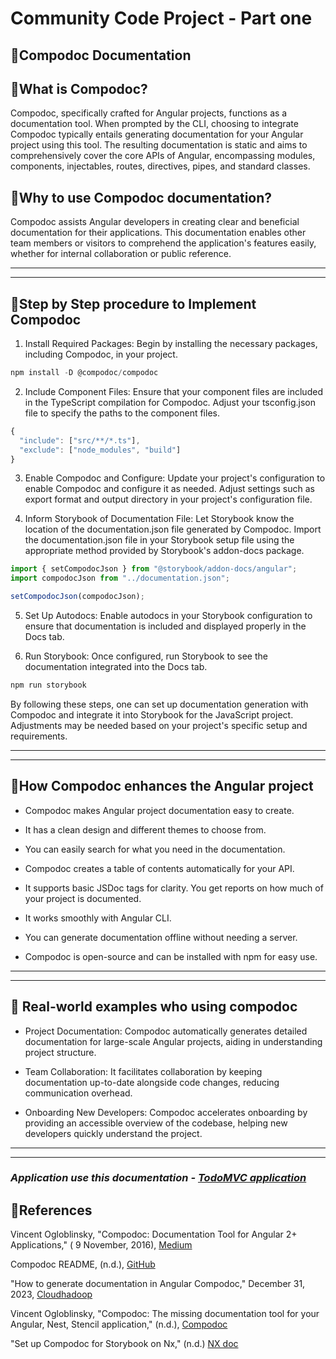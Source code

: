 # Community Code Project - Part one

## 🌟Compodoc Documentation

## 🌟What is Compodoc?

Compodoc, specifically crafted for Angular projects, functions as a documentation tool. When prompted by the CLI, choosing to integrate Compodoc typically entails generating documentation for your Angular project using this tool. The resulting documentation is static and aims to comprehensively cover the core APIs of Angular, encompassing modules, components, injectables, routes, directives, pipes, and standard classes.

## 🌟Why to use Compodoc documentation?

Compodoc assists Angular developers in creating clear and beneficial documentation for their applications. This documentation enables other team members or visitors to comprehend the application's features easily, whether for internal collaboration or public reference.

---

---

## 🌟Step by Step procedure to Implement Compodoc

1. Install Required Packages: Begin by installing the necessary packages, including Compodoc, in your project.

```javascript
npm install -D @compodoc/compodoc
```

2. Include Component Files: Ensure that your component files are included in the TypeScript compilation for Compodoc. Adjust your tsconfig.json file to specify the paths to the component files.

```javascript
{
  "include": ["src/**/*.ts"],
  "exclude": ["node_modules", "build"]
}
```

3. Enable Compodoc and Configure: Update your project's configuration to enable Compodoc and configure it as needed. Adjust settings such as export format and output directory in your project's configuration file.

4. Inform Storybook of Documentation File: Let Storybook know the location of the documentation.json file generated by Compodoc. Import the documentation.json file in your Storybook setup file using the appropriate method provided by Storybook's addon-docs package.

```javascript
import { setCompodocJson } from "@storybook/addon-docs/angular";
import compodocJson from "../documentation.json";

setCompodocJson(compodocJson);
```

5. Set Up Autodocs: Enable autodocs in your Storybook configuration to ensure that documentation is included and displayed properly in the Docs tab.

6. Run Storybook: Once configured, run Storybook to see the documentation integrated into the Docs tab.

```javascript
npm run storybook
```

By following these steps, one can set up documentation generation with Compodoc and integrate it into Storybook for the JavaScript project. Adjustments may be needed based on your project's specific setup and requirements.

---

---

## 🌟How Compodoc enhances the Angular project

- Compodoc makes Angular project documentation easy to create.

- It has a clean design and different themes to choose from.

- You can easily search for what you need in the documentation.

- Compodoc creates a table of contents automatically for your API.

- It supports basic JSDoc tags for clarity.
  You get reports on how much of your project is documented.

- It works smoothly with Angular CLI.

- You can generate documentation offline without needing a server.

- Compodoc is open-source and can be installed with npm for easy use.

---

---

## 🌟 Real-world examples who using compodoc

- Project Documentation: Compodoc automatically generates detailed documentation for large-scale Angular projects, aiding in understanding project structure.

- Team Collaboration: It facilitates collaboration by keeping documentation up-to-date alongside code changes, reducing communication overhead.

- Onboarding New Developers: Compodoc accelerates onboarding by providing an accessible overview of the codebase, helping new developers quickly understand the project.

---

---

### _Application use this documentation - [TodoMVC application](https://github.com/compodoc/compodoc-demo-todomvc-angular)_

## 🌟References

Vincent Ogloblinsky, "Compodoc: Documentation Tool for Angular 2+ Applications," ( 9 November, 2016), [Medium](https://medium.com/vincent-ogloblinsky/compodoc-documentation-tool-for-angular-2-applications-44ec650e01a8)

Compodoc README, (n.d.), [GitHub](https://github.com/compodoc/compodoc/blob/master/README.md)

"How to generate documentation in Angular Compodoc," December 31, 2023, [Cloudhadoop](https://www.cloudhadoop.com/angular-documentation-compodoc)

Vincent Ogloblinsky, "Compodoc: The missing documentation tool for your Angular, Nest, Stencil application," (n.d.), [Compodoc](https://compodoc.app/guides/getting-started.html)

"Set up Compodoc for Storybook on Nx," (n.d.) [NX doc](https://nx.dev/recipes/storybook/angular-storybook-compodoc)
